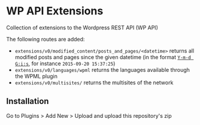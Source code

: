 # WP API Extensions
Collection of extensions to the Wordpress REST API (WP API)

The following routes are added:
* `extensions/v0/modified_content/posts_and_pages/<datetime>` returns all modified posts and pages
   since the given datetime (in the format [`Y-m-d G:i:s`](http://php.net/manual/en/function.date.php), for instance `2015-09-20 15:37:25`)
* `extensions/v0/languages/wpml` returns the languages available through the WPML plugin
* `extensions/v0/multisites/` returns the multisites of the network

## Installation
Go to Plugins > Add New > Upload and upload this repository's zip
